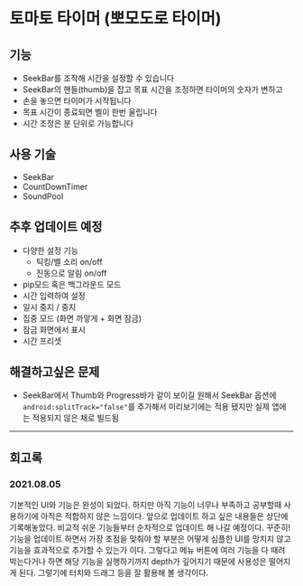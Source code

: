 # 토마토 타이머 (뽀모도로 타이머)
## 기능
- SeekBar를 조작해 시간을 설정할 수 있습니다
- SeekBar의 핸들(thumb)을 잡고 목표 시간을 조정하면 타이머의 숫자가 변하고
- 손을 놓으면 타이머가 시작됩니다
- 목표 시간이 종료되면 벨이 한번 울립니다
- 시간 조정은 분 단위로 가능합니다

## 사용 기술
- SeekBar
- CountDownTimer
- SoundPool

## 추후 업데이트 예정
- 다양한 설정 기능
    - 틱킹/벨 소리 on/off
    - 진동으로 알림 on/off
- pip모드 혹은 백그라운드 모드
- 시간 입력하여 설정
- 일시 중지 / 중지
- 집중 모드 (화면 까맣게 + 화면 잠금)
- 잠금 화면에서 표시
- 시간 프리셋

## 해결하고싶은 문제
- SeekBar에서 Thumb와 Progress바가 같이 보이길 원해서 SeekBar 옵션에 `android:splitTrack="false"`를 추가해서 미리보기에는 적용 됐지만 실제 앱에는 적용되지 않은 채로 빌드됨

---
## 회고록
### 2021.08.05
기본적인 UI와 기능은 완성이 되었다. 하지만 아직 기능이 너무나 부족하고 공부할때 사용하기에 아직은 적합하지 않은 느낌이다.
앞으로 업데이트 하고 싶은 내용들은 상단에 기록해놓았다. 비교적 쉬운 기능들부터 순차적으로 업데이트 해 나갈 예정이다. 꾸준히!
기능을 업데이트 하면서 가장 초점을 맞춰야 할 부분은 어떻게 심플한 UI를 망치지 않고 기능을 효과적으로 추가할 수 있는가 이다.
그렇다고 메뉴 버튼에 여러 기능을 다 때려 박는다거나 하면 해당 기능을 실행하기까지 depth가 깊어지기 때문에 사용성은 떨어지게 된다.
그렇기에 터치와 드래그 등을 잘 활용해 볼 생각이다. 